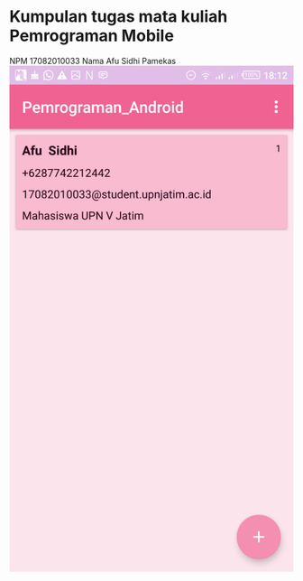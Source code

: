 # Kumpulan tugas mata kuliah Pemrograman Mobile

NPM 17082010033
Nama Afu Sidhi Pamekas
[![Gambar aplikasi](./assets/Screenshot_20200422-181208.png)](https://drive.google.com/file/d/1694aWtY9FpxV37ytvZUYVoBWWK6LLqpt/view?usp=sharing "Klik untuk lihat video")
